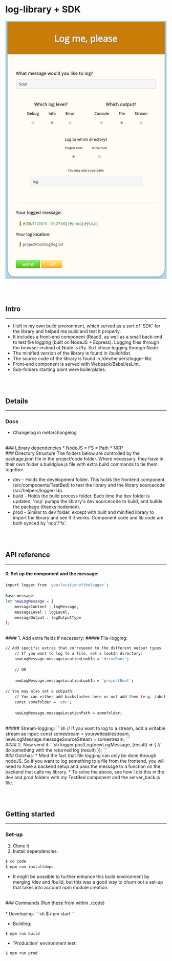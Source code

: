 # log-library + SDK

![Screenshot of the front-end component](/meta/screenshot.png?raw=true "Front-end component screenshot")

<br /><br />
## Intro
------
* I left in my own build environment, which served as a sort of 'SDK' for the  library and helped me build and test it properly.
* It includes a front-end component (React), as well as a small back-end to test file logging (built on NodeJS + Express). Logging files through the browser instead of Node is iffy. So I chose logging through Node.
* The minified version of the library is found in /build/dist.
* The source code of the library is found in /dev/helpers/logger-lib/.
* Front-end component is served with Webpack/Babel/esLint.
* Sub-folders starting point were boilerplates.

<br /><br />
## Details
------
### Docs
* Changelog in meta/changelog

<br />
### Library dependencies
* NodeJS
* FS
* Path
* NCP

<br />
### Directory Structure
The folders below are controlled by the package.json file in the project/code folder. Where necessary, they have in their own folder a buildglue.js file with extra build commands to tie them together.

* dev - Holds the development folder. This holds the frontend component (src/components/TestBed) to test the library and the library sourcecode (src/helpers/logger-lib).
* build - Holds the build process folder. Each time the dev folder is updated, 'ncp' pumps the library's dev sourcecode to build, and builds the package (thanks nodemon).
* prod - Similar to dev folder, except with built and minified library to import the library and see if it works. Component code and lib code are both synced by 'ncp'/'fs'.

<br /><br />
## API reference
------
#### 0. Set up the component and the message:

```sh
import logger from 'yourlocationofthelogger';

Base message:
let newLogMessage = {
	messageContent : logMessage,
	messageLevel : logLevel,
	messageOutput : logOutputType
};
```

<br />
#### 1. Add extra fields if necessary:
##### File-logging:

```sh
// Add specific extras that correspond to the different output types
	// If you want to log to a file, set a lookIn directory:
	newLogMessage.messageLocationLookIn = 'driveRoot';
		
	// OR
		
	newLogMessage.messageLocationLookIn = 'projectRoot';

// You may also set a subpath:
	// You can either add backslashes here or not add them (e.g. /abc), the library can handle both
	const somefolder = 'abc';
	
	newLogMessage.messageLocationPath = somefolder;
```

<br />
##### Stream-logging:
```sh
// If you want to log to a stream, add a writable stream as input:
const somestream = yourwriteablestream;
newLogMessage.messageSourceStream = somestream;
```

<br />
#### 2. Now send it
```sh
logger.postLog(newLogMessage, (result) => {
	// do something with the returned log (result)
});
```
<br />
### Gotchas:
* Mind the fact that file logging can only be done through nodeJS. So if you want to log something to a file from the frontend, you will need to have a backend setup and pass the message to a function on the backend that calls my library. 
* To solve the above, see how I did this in the dev and prod folders with my TestBed component and the server_back.js file.

<br /><br />
## Getting started
------
### Set-up
1. Clone it
2. Install dependencies: 

```sh
$ cd code
$ npm run installdeps
```

* It might be possible to further enhance this build environment by merging /dev and /build,
but this was a good way to churn out a set-up that takes into account npm module creation.

<br />
### Commands
(Run these from within ./code)
<br /><br />
* Developing: 
```sh
$ npm start
```

* Building:
```sh
$ npm run build
```

* 'Production' environment test:
```sh
$ npm run prod
```
